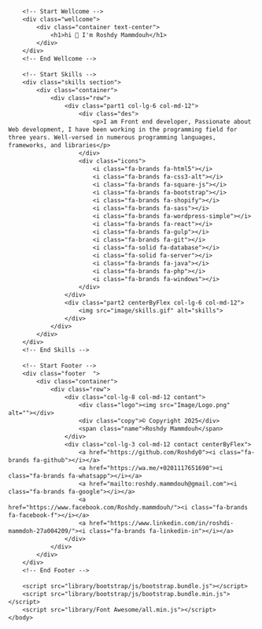 <!DOCTYPE html>
<html lang="en">
    <head>
        <meta charset="UTF-8">
        <meta http-equiv="X-UA-Compatible" content="IE=edge">
        <meta name="viewport" content="width=device-width, initial-scale=1.0">
        <link rel="stylesheet" href="css/home.css">
        <link rel="stylesheet" href="css/FrameWork.css">
        <link rel="stylesheet" href="library/Font Awesome/webfonts.min.css">
        <link rel="stylesheet" href="library/bootstrap/css/bootstrap.css">
        <link rel="stylesheet" href="library/bootstrap/css/bootstrap.min.css">
    </head>
    <body>

        <!-- Start Wellcome -->
        <div class="wellcome">
            <div class="container text-center">
                <h1>hi 👋 I'm Roshdy Mammdouh</h1>
            </div>
        </div>
        <!-- End Wellcome -->

        <!-- Start Skills -->
        <div class="skills section">
            <div class="container">
                <div class="row">
                    <div class="part1 col-lg-6 col-md-12">
                        <div class="des">
                            <p>I am Front end developer, Passionate about Web development, I have been working in the programming field for three years. Well-versed in numerous programming languages, frameworks, and libraries</p>
                        </div>
                        <div class="icons">
                            <i class="fa-brands fa-html5"></i>
                            <i class="fa-brands fa-css3-alt"></i>
                            <i class="fa-brands fa-square-js"></i>
                            <i class="fa-brands fa-bootstrap"></i>
                            <i class="fa-brands fa-shopify"></i>
                            <i class="fa-brands fa-sass"></i>
                            <i class="fa-brands fa-wordpress-simple"></i>
                            <i class="fa-brands fa-react"></i>
                            <i class="fa-brands fa-gulp"></i>
                            <i class="fa-brands fa-git"></i>
                            <i class="fa-solid fa-database"></i>
                            <i class="fa-solid fa-server"></i>
                            <i class="fa-brands fa-java"></i>
                            <i class="fa-brands fa-php"></i>
                            <i class="fa-brands fa-windows"></i>
                        </div>
                    </div>
                    <div class="part2 centerByFlex col-lg-6 col-md-12">
                        <img src="image/skills.gif" alt="skills">
                    </div>
                </div>
            </div>
        </div>
        <!-- End Skills -->

        <!-- Start Footer -->
        <div class="footer  ">
            <div class="container">
                <div class="row">
                    <div class="col-lg-8 col-md-12 contant">
                        <div class="logo"><img src="Image/Logo.png" alt=""></div>
                        <div class="copy">© Copyright 2025</div>
                        <span class="name">Roshdy Mammdouh</span>
                    </div>
                    <div class="col-lg-3 col-md-12 contact centerByFlex">
                        <a href="https://github.com/Roshdy0"><i class="fa-brands fa-github"></i></a>
                        <a href="https://wa.me/+0201117651690"><i class="fa-brands fa-whatsapp"></i></a>
                        <a href="mailto:roshdy.mammdouh@gmail.com"><i class="fa-brands fa-google"></i></a>
                        <a href="https://www.facebook.com/Roshdy.mammdouh/"><i class="fa-brands fa-facebook-f"></i></a>
                        <a href="https://www.linkedin.com/in/roshdi-mammdoh-27a004209/"><i class="fa-brands fa-linkedin-in"></i></a>
                    </div>
                </div>
            </div>
        </div>
        <!-- End Footer -->

        <script src="library/bootstrap/js/bootstrap.bundle.js"></script>
        <script src="library/bootstrap/js/bootstrap.bundle.min.js"></script>
        <script src="library/Font Awesome/all.min.js"></script>
    </body>
</html>
